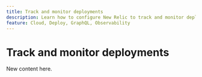 ```yaml
---
title: Track and monitor deployments
description: Learn how to configure New Relic to track and monitor deployments in your Adobe Commerce on cloud infrastructure project.
feature: Cloud, Deploy, GraphQL, Observability
---
```


# Track and monitor deployments

New content here.
